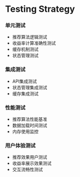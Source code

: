 # Testing Strategy

### 单元测试
- 推荐算法逻辑测试
- 收益率计算准确性测试
- 缓存机制测试
- 状态管理测试

### 集成测试
- API集成测试
- 状态管理集成测试
- 缓存集成测试

### 性能测试
- 推荐算法性能基准
- 数据加载时间测试
- 内存使用监控

### 用户体验测试
- 推荐效果用户测试
- 收益率展示效果测试
- 交互流畅性测试
